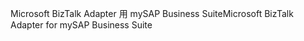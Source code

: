 <span data-ttu-id="29462-101">Microsoft BizTalk Adapter 用 mySAP Business Suite</span><span class="sxs-lookup"><span data-stu-id="29462-101">Microsoft BizTalk Adapter for mySAP Business Suite</span></span>